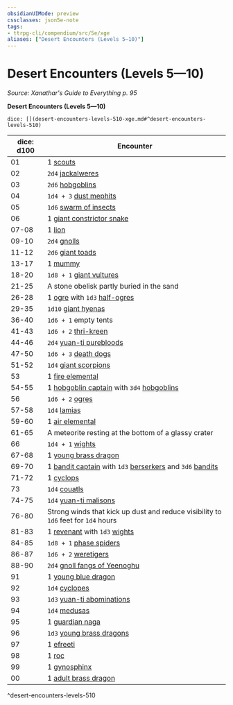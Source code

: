 ```yaml
---
obsidianUIMode: preview
cssclasses: json5e-note
tags:
- ttrpg-cli/compendium/src/5e/xge
aliases: ["Desert Encounters (Levels 5—10)"]
---
```

# Desert Encounters (Levels 5—10)
*Source: Xanathar's Guide to Everything p. 95* 

**Desert Encounters (Levels 5—10)**

`dice: [](desert-encounters-levels-510-xge.md#^desert-encounters-levels-510)`

| dice: d100 | Encounter |
|------------|-----------|
| 01 | 1 [scouts](2-Mechanics/CLI/bestiary/humanoid/scout-xmm.md) |
| 02 | `2d4` [jackalweres](2-Mechanics/CLI/bestiary/fiend/jackalwere-xmm.md) |
| 03 | `2d6` [hobgoblins](2-Mechanics/CLI/bestiary/fey/hobgoblin-warrior-xmm.md) |
| 04 | `1d4 + 3` [dust mephits](2-Mechanics/CLI/bestiary/elemental/dust-mephit-xmm.md) |
| 05 | `1d6` [swarm of insects](2-Mechanics/CLI/bestiary/beast/swarm-of-insects-xmm.md) |
| 06 | 1 [giant constrictor snake](2-Mechanics/CLI/bestiary/beast/giant-constrictor-snake-xmm.md) |
| 07-08 | 1 [lion](2-Mechanics/CLI/bestiary/beast/lion-xmm.md) |
| 09-10 | `2d4` [gnolls](2-Mechanics/CLI/bestiary/fiend/gnoll-warrior-xmm.md) |
| 11-12 | `2d6` [giant toads](2-Mechanics/CLI/bestiary/beast/giant-toad-xmm.md) |
| 13-17 | 1 [mummy](2-Mechanics/CLI/bestiary/undead/mummy-xmm.md) |
| 18-20 | `1d8 + 1` [giant vultures](2-Mechanics/CLI/bestiary/monstrosity/giant-vulture-xmm.md) |
| 21-25 | A stone obelisk partly buried in the sand |
| 26-28 | 1 [ogre](2-Mechanics/CLI/bestiary/giant/ogre-xmm.md) with `1d3` [half-ogres](2-Mechanics/CLI/bestiary/giant/ogrillon-ogre-xmm.md) |
| 29-35 | `1d10` [giant hyenas](2-Mechanics/CLI/bestiary/beast/giant-hyena-xmm.md) |
| 36-40 | `1d6 + 1` empty tents |
| 41-43 | `1d6 + 2` [thri-kreen](2-Mechanics/CLI/bestiary/monstrosity/thri-kreen-marauder-xmm.md) |
| 44-46 | `2d4` [yuan-ti purebloods](2-Mechanics/CLI/bestiary/monstrosity/yuan-ti-infiltrator-xmm.md) |
| 47-50 | `1d6 + 3` [death dogs](2-Mechanics/CLI/bestiary/monstrosity/death-dog-xmm.md) |
| 51-52 | `1d4` [giant scorpions](2-Mechanics/CLI/bestiary/beast/giant-scorpion-xmm.md) |
| 53 | 1 [fire elemental](2-Mechanics/CLI/bestiary/elemental/fire-elemental-xmm.md) |
| 54-55 | 1 [hobgoblin captain](2-Mechanics/CLI/bestiary/fey/hobgoblin-captain-xmm.md) with `3d4` [hobgoblins](2-Mechanics/CLI/bestiary/fey/hobgoblin-warrior-xmm.md) |
| 56 | `1d6 + 2` [ogres](2-Mechanics/CLI/bestiary/giant/ogre-xmm.md) |
| 57-58 | `1d4` [lamias](2-Mechanics/CLI/bestiary/fiend/lamia-xmm.md) |
| 59-60 | 1 [air elemental](2-Mechanics/CLI/bestiary/elemental/air-elemental-xmm.md) |
| 61-65 | A meteorite resting at the bottom of a glassy crater |
| 66 | `1d4 + 1` [wights](2-Mechanics/CLI/bestiary/undead/wight-xmm.md) |
| 67-68 | 1 [young brass dragon](2-Mechanics/CLI/bestiary/dragon/young-brass-dragon-xmm.md) |
| 69-70 | 1 [bandit captain](2-Mechanics/CLI/bestiary/humanoid/bandit-captain-xmm.md) with `1d3` [berserkers](2-Mechanics/CLI/bestiary/humanoid/berserker-xmm.md) and `3d6` [bandits](2-Mechanics/CLI/bestiary/humanoid/bandit-xmm.md) |
| 71-72 | 1 [cyclops](2-Mechanics/CLI/bestiary/giant/cyclops-sentry-xmm.md) |
| 73 | `1d4` [couatls](2-Mechanics/CLI/bestiary/celestial/couatl-xmm.md) |
| 74-75 | `1d4` [yuan-ti malisons](2-Mechanics/CLI/bestiary/monstrosity/yuan-ti-malison-type-1-xmm.md) |
| 76-80 | Strong winds that kick up dust and reduce visibility to `1d6` feet for `1d4` hours |
| 81-83 | 1 [revenant](2-Mechanics/CLI/bestiary/undead/revenant-xmm.md) with `1d3` [wights](2-Mechanics/CLI/bestiary/undead/wight-xmm.md) |
| 84-85 | `1d8 + 1` [phase spiders](2-Mechanics/CLI/bestiary/monstrosity/phase-spider-xmm.md) |
| 86-87 | `1d6 + 2` [weretigers](2-Mechanics/CLI/bestiary/monstrosity/weretiger-xmm.md) |
| 88-90 | `2d4` [gnoll fangs of Yeenoghu](2-Mechanics/CLI/bestiary/fiend/gnoll-fang-of-yeenoghu-xmm.md) |
| 91 | 1 [young blue dragon](2-Mechanics/CLI/bestiary/dragon/young-blue-dragon-xmm.md) |
| 92 | `1d4` [cyclopes](2-Mechanics/CLI/bestiary/giant/cyclops-sentry-xmm.md) |
| 93 | `1d3` [yuan-ti abominations](2-Mechanics/CLI/bestiary/monstrosity/yuan-ti-abomination-xmm.md) |
| 94 | `1d4` [medusas](2-Mechanics/CLI/bestiary/monstrosity/medusa-xmm.md) |
| 95 | 1 [guardian naga](2-Mechanics/CLI/bestiary/celestial/guardian-naga-xmm.md) |
| 96 | `1d3` [young brass dragons](2-Mechanics/CLI/bestiary/dragon/young-brass-dragon-xmm.md) |
| 97 | 1 [efreeti](2-Mechanics/CLI/bestiary/elemental/efreeti-xmm.md) |
| 98 | 1 [roc](2-Mechanics/CLI/bestiary/monstrosity/roc-xmm.md) |
| 99 | 1 [gynosphinx](2-Mechanics/CLI/bestiary/celestial/sphinx-of-lore-xmm.md) |
| 00 | 1 [adult brass dragon](2-Mechanics/CLI/bestiary/dragon/adult-brass-dragon-xmm.md) |
^desert-encounters-levels-510